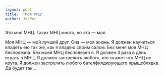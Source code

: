 ```yaml
---
layout: post
title:  "Моя МНЦ"
author: JekPot
---
```


Это моя МНЦ. Таких МНЦ много, но эта — моя.

Моя МНЦ — мой лучший друг. Она — моя жизнь. Я должен научиться владеть ею так же, как я владею своим салом. Без меня моя МНЦ бесполезна. Без моей МНЦ бесполезен я. Я должен 3 раза в день играть в МНЦ. Я должен застрелить любого, кто скажет что МНЦ не крута. Я должен застрелить любого бателфилдирующего прыщеблядка. Да будет так…